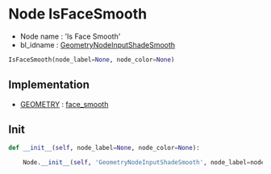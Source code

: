 # Node IsFaceSmooth

- Node name : 'Is Face Smooth'
- bl_idname : [GeometryNodeInputShadeSmooth](https://docs.blender.org/api/current/bpy.types.GeometryNodeInputShadeSmooth.html)


``` python
IsFaceSmooth(node_label=None, node_color=None)
```
## Implementation

- [GEOMETRY](/docs/GeoNodes/socket_GEOMETRY.md) : [face_smooth](/docs/GeoNodes/socket_GEOMETRY.md#face_smooth)

## Init

``` python
def __init__(self, node_label=None, node_color=None):

    Node.__init__(self, 'GeometryNodeInputShadeSmooth', node_label=node_label, node_color=node_color)
```
